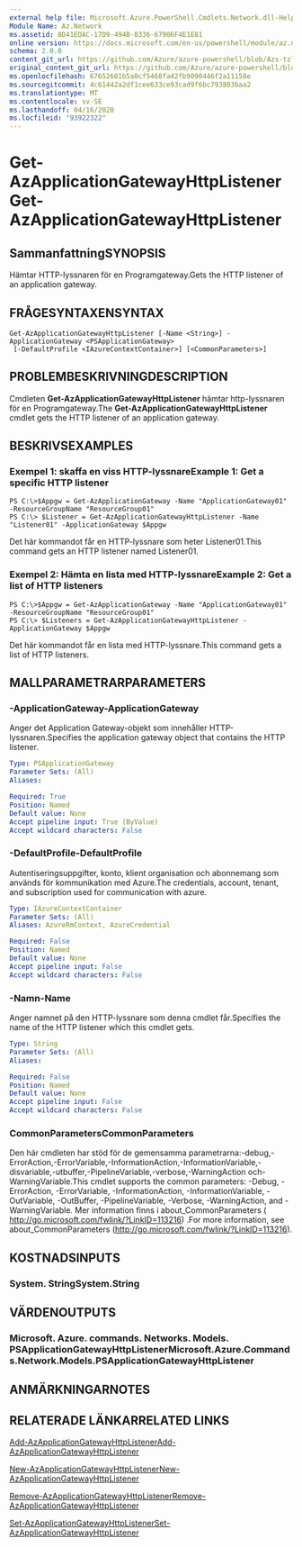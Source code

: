 ```yaml
---
external help file: Microsoft.Azure.PowerShell.Cmdlets.Network.dll-Help.xml
Module Name: Az.Network
ms.assetid: 8D41EDAC-17D9-494B-8336-67906F4E1E81
online version: https://docs.microsoft.com/en-us/powershell/module/az.network/get-azapplicationgatewayhttplistener
schema: 2.0.0
content_git_url: https://github.com/Azure/azure-powershell/blob/Azs-tzl/src/Network/Network/help/Get-AzApplicationGatewayHttpListener.md
original_content_git_url: https://github.com/Azure/azure-powershell/blob/Azs-tzl/src/Network/Network/help/Get-AzApplicationGatewayHttpListener.md
ms.openlocfilehash: 67652681b5a0cf5468fa42fb9090446f2a11158e
ms.sourcegitcommit: 4c61442a2df1cee633ce93cad9f6bc793803baa2
ms.translationtype: MT
ms.contentlocale: sv-SE
ms.lasthandoff: 04/16/2020
ms.locfileid: "93922322"
---
```

# <span data-ttu-id="0712b-101">Get-AzApplicationGatewayHttpListener</span><span class="sxs-lookup"><span data-stu-id="0712b-101">Get-AzApplicationGatewayHttpListener</span></span>

## <span data-ttu-id="0712b-102">Sammanfattning</span><span class="sxs-lookup"><span data-stu-id="0712b-102">SYNOPSIS</span></span>
<span data-ttu-id="0712b-103">Hämtar HTTP-lyssnaren för en Programgateway.</span><span class="sxs-lookup"><span data-stu-id="0712b-103">Gets the HTTP listener of an application gateway.</span></span>

## <span data-ttu-id="0712b-104">FRÅGESYNTAXEN</span><span class="sxs-lookup"><span data-stu-id="0712b-104">SYNTAX</span></span>

```
Get-AzApplicationGatewayHttpListener [-Name <String>] -ApplicationGateway <PSApplicationGateway>
 [-DefaultProfile <IAzureContextContainer>] [<CommonParameters>]
```

## <span data-ttu-id="0712b-105">PROBLEMBESKRIVNING</span><span class="sxs-lookup"><span data-stu-id="0712b-105">DESCRIPTION</span></span>
<span data-ttu-id="0712b-106">Cmdleten **Get-AzApplicationGatewayHttpListener** hämtar http-lyssnaren för en Programgateway.</span><span class="sxs-lookup"><span data-stu-id="0712b-106">The **Get-AzApplicationGatewayHttpListener** cmdlet gets the HTTP listener of an application gateway.</span></span>

## <span data-ttu-id="0712b-107">BESKRIVS</span><span class="sxs-lookup"><span data-stu-id="0712b-107">EXAMPLES</span></span>

### <span data-ttu-id="0712b-108">Exempel 1: skaffa en viss HTTP-lyssnare</span><span class="sxs-lookup"><span data-stu-id="0712b-108">Example 1: Get a specific HTTP listener</span></span>
```
PS C:\>$Appgw = Get-AzApplicationGateway -Name "ApplicationGateway01" -ResourceGroupName "ResourceGroup01"
PS C:\> $Listener = Get-AzApplicationGatewayHttpListener -Name "Listener01" -ApplicationGateway $Appgw
```

<span data-ttu-id="0712b-109">Det här kommandot får en HTTP-lyssnare som heter Listener01.</span><span class="sxs-lookup"><span data-stu-id="0712b-109">This command gets an HTTP listener named Listener01.</span></span>

### <span data-ttu-id="0712b-110">Exempel 2: Hämta en lista med HTTP-lyssnare</span><span class="sxs-lookup"><span data-stu-id="0712b-110">Example 2: Get a list of HTTP listeners</span></span>
```
PS C:\>$Appgw = Get-AzApplicationGateway -Name "ApplicationGateway01" -ResourceGroupName "ResourceGroup01"
PS C:\> $Listeners = Get-AzApplicationGatewayHttpListener -ApplicationGateway $Appgw
```

<span data-ttu-id="0712b-111">Det här kommandot får en lista med HTTP-lyssnare.</span><span class="sxs-lookup"><span data-stu-id="0712b-111">This command gets a list of HTTP listeners.</span></span>

## <span data-ttu-id="0712b-112">MALLPARAMETRAR</span><span class="sxs-lookup"><span data-stu-id="0712b-112">PARAMETERS</span></span>

### <span data-ttu-id="0712b-113">-ApplicationGateway</span><span class="sxs-lookup"><span data-stu-id="0712b-113">-ApplicationGateway</span></span>
<span data-ttu-id="0712b-114">Anger det Application Gateway-objekt som innehåller HTTP-lyssnaren.</span><span class="sxs-lookup"><span data-stu-id="0712b-114">Specifies the application gateway object that contains the HTTP listener.</span></span>

```yaml
Type: PSApplicationGateway
Parameter Sets: (All)
Aliases: 

Required: True
Position: Named
Default value: None
Accept pipeline input: True (ByValue)
Accept wildcard characters: False
```

### <span data-ttu-id="0712b-115">-DefaultProfile</span><span class="sxs-lookup"><span data-stu-id="0712b-115">-DefaultProfile</span></span>
<span data-ttu-id="0712b-116">Autentiseringsuppgifter, konto, klient organisation och abonnemang som används för kommunikation med Azure.</span><span class="sxs-lookup"><span data-stu-id="0712b-116">The credentials, account, tenant, and subscription used for communication with azure.</span></span>

```yaml
Type: IAzureContextContainer
Parameter Sets: (All)
Aliases: AzureRmContext, AzureCredential

Required: False
Position: Named
Default value: None
Accept pipeline input: False
Accept wildcard characters: False
```

### <span data-ttu-id="0712b-117">-Namn</span><span class="sxs-lookup"><span data-stu-id="0712b-117">-Name</span></span>
<span data-ttu-id="0712b-118">Anger namnet på den HTTP-lyssnare som denna cmdlet får.</span><span class="sxs-lookup"><span data-stu-id="0712b-118">Specifies the name of the HTTP listener which this cmdlet gets.</span></span>

```yaml
Type: String
Parameter Sets: (All)
Aliases: 

Required: False
Position: Named
Default value: None
Accept pipeline input: False
Accept wildcard characters: False
```

### <span data-ttu-id="0712b-119">CommonParameters</span><span class="sxs-lookup"><span data-stu-id="0712b-119">CommonParameters</span></span>
<span data-ttu-id="0712b-120">Den här cmdleten har stöd för de gemensamma parametrarna:-debug,-ErrorAction,-ErrorVariable,-InformationAction,-InformationVariable,-disvariable,-utbuffer,-PipelineVariable,-verbose,-WarningAction och-WarningVariable.</span><span class="sxs-lookup"><span data-stu-id="0712b-120">This cmdlet supports the common parameters: -Debug, -ErrorAction, -ErrorVariable, -InformationAction, -InformationVariable, -OutVariable, -OutBuffer, -PipelineVariable, -Verbose, -WarningAction, and -WarningVariable.</span></span> <span data-ttu-id="0712b-121">Mer information finns i about_CommonParameters ( http://go.microsoft.com/fwlink/?LinkID=113216) .</span><span class="sxs-lookup"><span data-stu-id="0712b-121">For more information, see about_CommonParameters (http://go.microsoft.com/fwlink/?LinkID=113216).</span></span>

## <span data-ttu-id="0712b-122">KOSTNADS</span><span class="sxs-lookup"><span data-stu-id="0712b-122">INPUTS</span></span>

### <span data-ttu-id="0712b-123">System. String</span><span class="sxs-lookup"><span data-stu-id="0712b-123">System.String</span></span>

## <span data-ttu-id="0712b-124">VÄRDEN</span><span class="sxs-lookup"><span data-stu-id="0712b-124">OUTPUTS</span></span>

### <span data-ttu-id="0712b-125">Microsoft. Azure. commands. Networks. Models. PSApplicationGatewayHttpListener</span><span class="sxs-lookup"><span data-stu-id="0712b-125">Microsoft.Azure.Commands.Network.Models.PSApplicationGatewayHttpListener</span></span>

## <span data-ttu-id="0712b-126">ANMÄRKNINGAR</span><span class="sxs-lookup"><span data-stu-id="0712b-126">NOTES</span></span>

## <span data-ttu-id="0712b-127">RELATERADE LÄNKAR</span><span class="sxs-lookup"><span data-stu-id="0712b-127">RELATED LINKS</span></span>

[<span data-ttu-id="0712b-128">Add-AzApplicationGatewayHttpListener</span><span class="sxs-lookup"><span data-stu-id="0712b-128">Add-AzApplicationGatewayHttpListener</span></span>](./Add-AzApplicationGatewayHttpListener.md)

[<span data-ttu-id="0712b-129">New-AzApplicationGatewayHttpListener</span><span class="sxs-lookup"><span data-stu-id="0712b-129">New-AzApplicationGatewayHttpListener</span></span>](./New-AzApplicationGatewayHttpListener.md)

[<span data-ttu-id="0712b-130">Remove-AzApplicationGatewayHttpListener</span><span class="sxs-lookup"><span data-stu-id="0712b-130">Remove-AzApplicationGatewayHttpListener</span></span>](./Remove-AzApplicationGatewayHttpListener.md)

[<span data-ttu-id="0712b-131">Set-AzApplicationGatewayHttpListener</span><span class="sxs-lookup"><span data-stu-id="0712b-131">Set-AzApplicationGatewayHttpListener</span></span>](./Set-AzApplicationGatewayHttpListener.md)


